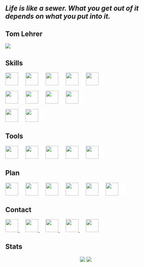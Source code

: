 ## _**Life is like a sewer. What you get out of it depends on what you put into it.**_

## Tom Lehrer

<!-- [![Typing SVG](https://readme-typing-svg.herokuapp.com?font=fira+code&color=%2300CCCC&center=true&vCenter=true&multiline=true&size=32&width=1200&height=130&lines=Hi+there+%F0%9F%91%8B;Welcome+to+my+Github+Profile;I'm+Yuran+-+a+Web+Developer)](https://git.io/typing-svg) -->

![](https://komarev.com/ghpvc/?username=yuran1811&style=flat-square&color=00CCCC)

## Skills

<img src="https://cdn.jsdelivr.net/gh/devicons/devicon/icons/html5/html5-original.svg" width="40" height="40"> <img src="./src/_blank.png" width="15" height="40">
<img src="https://cdn.jsdelivr.net/gh/devicons/devicon/icons/css3/css3-original.svg" width="40" height="40"> <img src="./src/_blank.png" width="15" height="40">
<img src="https://cdn.jsdelivr.net/gh/devicons/devicon/icons/javascript/javascript-original.svg" width="40" height="40"> <img src="./src/_blank.png" width="15" height="40">
<img src="https://cdn.jsdelivr.net/gh/devicons/devicon/icons/nodejs/nodejs-original.svg" width="40" height="40"> <img src="./src/_blank.png" width="15" height="40">
<img src="https://cdn.jsdelivr.net/gh/devicons/devicon/icons/cplusplus/cplusplus-original.svg" width="40" height="40"> <img src="./src/_blank.png" width="15" height="40">

<img src="https://cdn.jsdelivr.net/gh/devicons/devicon/icons/react/react-original.svg" width="40" height="40"/> <img src="./src/_blank.png" width="15" height="40">
<img src="https://cdn.jsdelivr.net/gh/devicons/devicon/icons/sass/sass-original.svg" width="40" height="40"> <img src="./src/_blank.png" width="15" height="40">
<img src="https://cdn.jsdelivr.net/gh/devicons/devicon/icons/express/express-original.svg" width="40" height="40"/> <img src="./src/_blank.png" width="15" height="40">
<img src="https://cdn.jsdelivr.net/gh/devicons/devicon/icons/typescript/typescript-original.svg" width="40" height="40"/> <img src="./src/_blank.png" width="15" height="40">


<img src="https://cdn.jsdelivr.net/gh/devicons/devicon/icons/sequelize/sequelize-original.svg" width="40" height="40" /> <img src="./src/_blank.png" width="15" height="40">
<img src="https://cdn.jsdelivr.net/gh/devicons/devicon/icons/mongodb/mongodb-plain.svg" width="40" height="40" /> <img src="./src/_blank.png" width="15" height="40">


## Tools

<img src="https://cdn.jsdelivr.net/gh/devicons/devicon/icons/photoshop/photoshop-plain.svg" width="40" height="40" /> <img src="./src/_blank.png" width="15" height="40" />
<img src="https://cdn.jsdelivr.net/gh/devicons/devicon/icons/illustrator/illustrator-plain.svg" width="40" height="40" /> <img src="./src/_blank.png" width="15" height="40" />
<img src="https://cdn.jsdelivr.net/gh/devicons/devicon/icons/git/git-original.svg" width="40" height="40" /> <img src="./src/_blank.png" width="15" height="40" />
<img src="https://cdn.jsdelivr.net/gh/devicons/devicon/icons/figma/figma-original.svg" width="40" height="40" /> <img src="./src/_blank.png" width="15" height="40" />
<img src="https://cdn.jsdelivr.net/gh/devicons/devicon/icons/vscode/vscode-original.svg" width="40" height="40" /> <img src="./src/_blank.png" width="15" height="40" />

## Plan

<img src="https://cdn.jsdelivr.net/gh/devicons/devicon/icons/nextjs/nextjs-original.svg" width="40" height="40"/> <img src="./src/_blank.png" width="15" height="40" />
<img src="https://cdn.jsdelivr.net/gh/devicons/devicon/icons/tailwindcss/tailwindcss-plain.svg" width="40" height="40" /> <img src="./src/_blank.png" width="15" height="40">
<img src="https://cdn.jsdelivr.net/gh/devicons/devicon/icons/socketio/socketio-original.svg" width="40" height="40" /> <img src="./src/_blank.png" width="15" height="40">
<img src="https://cdn.jsdelivr.net/gh/devicons/devicon/icons/threejs/threejs-original.svg" width="40" height="40" /> <img src="./src/_blank.png" width="15" height="40">
<img src="https://cdn.jsdelivr.net/gh/devicons/devicon/icons/jest/jest-plain.svg" width="40" height="40" /> <img src="./src/_blank.png" width="15" height="40">
<img src="https://cdn.jsdelivr.net/gh/devicons/devicon/icons/docker/docker-plain.svg" width="40" height="40" /> <img src="./src/_blank.png" width="15" height="40">

## Contact

<a href="https://github.com/yuran1811"> <img src="https://cdn.jsdelivr.net/gh/devicons/devicon/icons/github/github-original.svg" width="40" height="40"/> </a> <img src="./src/_blank.png" width="15" height="40"> <a href="https://www.facebook.com/YuranLegends/"> <img src="https://cdn.jsdelivr.net/gh/devicons/devicon/icons/facebook/facebook-original.svg" width="40" height="40"/> </a> <img src="./src/_blank.png" width="15" height="40"> <a href="https://www.instagram.com/_yuranlegends_"> <img src="https://cdn-icons-png.flaticon.com/512/174/174855.png" width="40" height="40"/> </a> <img src="./src/_blank.png" width="15" height="40"> <a href="https://www.youtube.com/channel/UCLXNBb-jZRS_3o_itGGrGRA?view_as=subscriber"> <img src="https://cdn-icons-png.flaticon.com/512/174/174883.png" width="40" height="40"/> </a> <img src="./src/_blank.png" width="15" height="40"> <a href="https://www.linkedin.com/in/yuran-legends-6252b6222/"> <img src="https://cdn.jsdelivr.net/gh/devicons/devicon/icons/linkedin/linkedin-original.svg" width="40" height="40"/> </a>

## Stats

<div align="center">
	<img height="165" align="center" src="https://github-readme-stats.vercel.app/api/top-langs/?username=yuran1811&layout=compact&theme=noctis_minimus&langs_count=8"> <img height="165" align="center" src="https://github-readme-stats.vercel.app/api?username=yuran1811&show_icons=true&theme=noctis_minimus">
</div>
